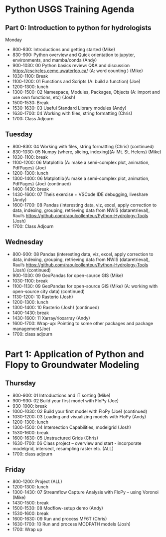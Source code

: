 # Python USGS Training Agenda
 
## Part 0: Introduction to python for hydrologists
Monday
- 800-830: Introductions and getting started  (Mike) 
- 830-900: Python overview and Quick orientation to jupyter, environments, and mamba/conda (Andy) 
- 900-1030: 00 Python basics review: Q&A and discussion https://cscircles.cemc.uwaterloo.ca/  (A: word counting ) (Mike) 
- 1030-1100: Break
- 1100-1200: 01 Functions and Scripts  (A: build a function) (Joe) 
- 1200-1300: lunch
- 1300-1500: 02 Namespace, Modules, Packages, Objects (A: import and use own functions, etc) (Josh) 
- 1500-1530: Break
- 1530-1630: 03 Useful Standard Library modules (Andy) 
- 1630-1700: 04 Working with files, string formatting (Chris) 
- 1700: Class Adjourn 
 
## Tuesday
- 800-830:  04 Working with files, string formatting (Chris) (continued)
- 830-1030: 05 Numpy (where, slicing, indexing)(A: Mt. St. Helens) (Mike)
- 1030-1100: break
- 1100-1200: 06 Matplotlib (A: make a semi-complex plot, animation, PdfPages) (Joe) 
- 1200-1300: lunch
- 1300-1400: 06 Matplotlib(A: make a semi-complex plot, animation, PdfPages) (Joe) (continued)
- 1400-1430: break
- 1430-1600: 07 Theis exercise + VSCode IDE debugging, liveshare (Andy) 
- 1600-1700: 08 Pandas (interesting data, viz, excel, apply correction to data, indexing, grouping, retrieving data from NWIS (dataretrieval), Raul’s https://github.com/raoulcollenteur/Python-Hydrology-Tools (Josh) 
- 1700: Class Adjourn

## Wednesday
- 800-900: 08 Pandas (interesting data, viz, excel, apply correction to data, indexing, grouping, retrieving data from NWIS (dataretrieval), Raul’s https://github.com/raoulcollenteur/Python-Hydrology-Tools (Josh) (continued)
- 900-1030: 09 GeoPandas for open-source GIS (Mike)
- 1030-1100: break
- 1100-1130: 09 GeoPandas for open-source GIS (Mike) (A: working with open-source city data) (continued)
- 1130-1200: 10 Rasterio (Josh) 
- 1200-1300: lunch
- 1300-1400: 10 Rasterio (Josh) (continued)
- 1400-1430: break
- 1430-1600: 11 Xarray/rioxarray (Andy) 
- 1600-1700: Wrap-up: Pointing to some other packages and package management(Joe)
- 1700: class adjourn

# Part 1: Application of Python and Flopy to Groundwater Modeling 
## Thursday
- 800-900: 01 Introductions and IT sorting (Mike)
- 900-930: 02 Build your first model with FloPy (Joe) 
- 930-1000: break
- 1000-1030: 02 Build your first model with FloPy (Joe) (continued)
- 1030-1200: 03 Loading and visualizing models with FloPy (Andy) 
- 1200-1300: lunch
- 1300-1500: 04 Intersection Capabilities, modelgrid (Josh) 
- 1530-1600: break
- 1600-1630: 05 Unstructured Grids  (Chris) 
- 1630-1700: 06 Class project – overview and start - incorporate modelgrid, intersect, resampling raster etc. (ALL) 
- 1700: class adjourn
 
## Friday
- 800-1200: Project (ALL)
- 1200-1300: lunch
- 1300-1430: 07 Streamflow Capture Analysis with FloPy – using Voronoi (Mike) 
- 1430-1500: break
- 1500-1530: 08 Modflow-setup demo (Andy) 
- 1530-1600: break
- 1600-1630: 09 Run and process MF6T (Chris) 
- 1630-1700: 10 Run and process MODPATH models (Josh) 
- 1700: Wrap up
